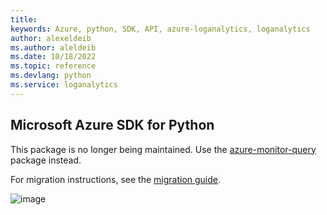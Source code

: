 ```yaml
---
title: 
keywords: Azure, python, SDK, API, azure-loganalytics, loganalytics
author: alexeldeib
ms.author: aleldeib
ms.date: 10/18/2022
ms.topic: reference
ms.devlang: python
ms.service: loganalytics
---
```

## Microsoft Azure SDK for Python

This package is no longer being maintained. Use the [azure-monitor-query](https://pypi.org/project/azure-monitor-query/) package instead.

For migration instructions, see the [migration guide](https://aka.ms/azsdk/python/migrate/la-to-monitor-query).

![image](https://azure-sdk-impressions.azurewebsites.net/api/impressions/azure-sdk-for-python%2Fazure-loganalytics%2FREADME.png)


